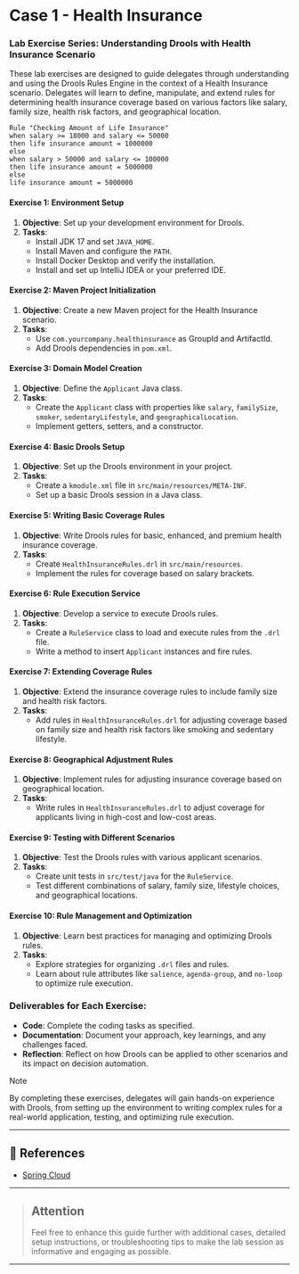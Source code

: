 # Case 1 - Health Insurance
### Lab Exercise Series: Understanding Drools with Health Insurance Scenario

These lab exercises are designed to guide delegates through understanding and using the Drools Rules Engine in the context of a Health Insurance scenario. Delegates will learn to define, manipulate, and extend rules for determining health insurance coverage based on various factors like salary, family size, health risk factors, and geographical location.

``` Rule
Rule "Checking Amount of Life Insurance"
when salary >= 18000 and salary <= 50000
then life insurance amount = 1000000
else
when salary > 50000 and salary <= 100000
then life insurance amount = 5000000
else
life insurance amount = 5000000
```

#### Exercise 1: Environment Setup
1. **Objective**: Set up your development environment for Drools.
2. **Tasks**:
   - Install JDK 17 and set `JAVA_HOME`.
   - Install Maven and configure the `PATH`.
   - Install Docker Desktop and verify the installation.
   - Install and set up IntelliJ IDEA or your preferred IDE.

#### Exercise 2: Maven Project Initialization
1. **Objective**: Create a new Maven project for the Health Insurance scenario.
2. **Tasks**:
   - Use `com.yourcompany.healthinsurance` as GroupId and ArtifactId.
   - Add Drools dependencies in `pom.xml`.

#### Exercise 3: Domain Model Creation
1. **Objective**: Define the `Applicant` Java class.
2. **Tasks**:
   - Create the `Applicant` class with properties like `salary`, `familySize`, `smoker`, `sedentaryLifestyle`, and `geographicalLocation`.
   - Implement getters, setters, and a constructor.

#### Exercise 4: Basic Drools Setup
1. **Objective**: Set up the Drools environment in your project.
2. **Tasks**:
   - Create a `kmodule.xml` file in `src/main/resources/META-INF`.
   - Set up a basic Drools session in a Java class.

#### Exercise 5: Writing Basic Coverage Rules
1. **Objective**: Write Drools rules for basic, enhanced, and premium health insurance coverage.
2. **Tasks**:
   - Create `HealthInsuranceRules.drl` in `src/main/resources`.
   - Implement the rules for coverage based on salary brackets.

#### Exercise 6: Rule Execution Service
1. **Objective**: Develop a service to execute Drools rules.
2. **Tasks**:
   - Create a `RuleService` class to load and execute rules from the `.drl` file.
   - Write a method to insert `Applicant` instances and fire rules.

#### Exercise 7: Extending Coverage Rules
1. **Objective**: Extend the insurance coverage rules to include family size and health risk factors.
2. **Tasks**:
   - Add rules in `HealthInsuranceRules.drl` for adjusting coverage based on family size and health risk factors like smoking and sedentary lifestyle.

#### Exercise 8: Geographical Adjustment Rules
1. **Objective**: Implement rules for adjusting insurance coverage based on geographical location.
2. **Tasks**:
   - Write rules in `HealthInsuranceRules.drl` to adjust coverage for applicants living in high-cost and low-cost areas.

#### Exercise 9: Testing with Different Scenarios
1. **Objective**: Test the Drools rules with various applicant scenarios.
2. **Tasks**:
   - Create unit tests in `src/test/java` for the `RuleService`.
   - Test different combinations of salary, family size, lifestyle choices, and geographical locations.

#### Exercise 10: Rule Management and Optimization
1. **Objective**: Learn best practices for managing and optimizing Drools rules.
2. **Tasks**:
   - Explore strategies for organizing `.drl` files and rules.
   - Learn about rule attributes like `salience`, `agenda-group`, and `no-loop` to optimize rule execution.

### Deliverables for Each Exercise:
- **Code**: Complete the coding tasks as specified.
- **Documentation**: Document your approach, key learnings, and any challenges faced.
- **Reflection**: Reflect on how Drools can be applied to other scenarios and its impact on decision automation.

>[!NOTE]
By completing these exercises, delegates will gain hands-on experience with Drools, from setting up the environment to writing complex rules for a real-world application, testing, and optimizing rule execution.

---

## 📖 References
- [Spring Cloud](https://spring.io/projects/spring-cloud/)

---

> ## **Attention**
> 
> Feel free to enhance this guide further with additional cases, detailed setup instructions, or troubleshooting tips to make the lab session as informative and engaging as possible.


---



